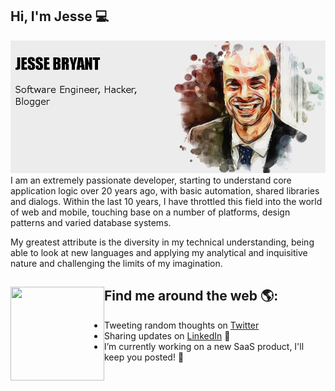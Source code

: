 ## Hi, I'm Jesse 💻

<img src="https://raw.githubusercontent.com/jesse1981/jesse1981/master/github_banner_full.png" alt="banner that says Jesse Bryant - software engineer, Hacker and Blogger alongside a painting illustration of Jesse">
I am an extremely passionate developer, starting to understand core application logic over 20 years ago, with basic automation, shared libraries and dialogs.  Within the last 10 years, I have throttled this field into the world of web and mobile, touching base on a number of platforms, design patterns and varied database systems.

My greatest attribute is the diversity in my technical understanding, being able to look at new languages and applying my analytical and inquisitive nature and challenging the limits of my imagination.

## Find me around the web 🌎: <a href="https://github.com/sponsors/M0nica"><img align="left" width="150" height="150" src="https://github.com/jesse1981/jesse1981/blob/main/octomonica/octocat.png?raw=true"></a>
- Tweeting random thoughts on <a href="https://twitter.com/jesse_bryant">Twitter</a> 
- Sharing updates on <a href="https://www.linkedin.com/in/jesse-bryant/">LinkedIn</a> 💼
- I’m currently working on a new SaaS product, I'll keep you posted! 🔭 
